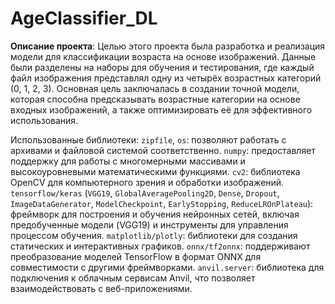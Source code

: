 # AgeClassifier_DL

**Описание проекта**: Целью этого проекта была разработка и реализация модели для классификации возраста на основе изображений. Данные были разделены на наборы для обучения и тестирования, где каждый файл изображения представлял одну из четырёх возрастных категорий (0, 1, 2, 3). Основная цель заключалась в создании точной модели, которая способна предсказывать возрастные категории на основе входных изображений, а также оптимизировать её для эффективного использования.


Использованные библиотеки:
`zipfile`, `os`: позволяют работать с архивами и файловой системой соответственно.
`numpy`: предоставляет поддержку для работы с многомерными массивами и высокоуровневыми математическими функциями.
`cv2`: библиотека OpenCV для компьютерного зрения и обработки изображений.
`tensorflow/keras` (`VGG19`, `GlobalAveragePooling2D`, `Dense`, `Dropout`, `ImageDataGenerator`, `ModelCheckpoint`, `EarlyStopping`, `ReduceLROnPlateau`): фреймворк для построения и обучения нейронных сетей, включая предобученные модели (VGG19) и инструменты для управления процессом обучения.
`matplotlib/plotly`: библиотеки для создания статических и интерактивных графиков.
`onnx/tf2onnx`: поддерживают преобразование моделей TensorFlow в формат ONNX для совместимости с другими фреймворками.
`anvil.server`: библиотека для подключения к облачным сервисам Anvil, что позволяет взаимодействовать с веб-приложениями.
